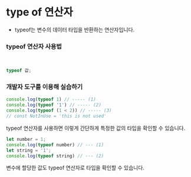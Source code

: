 
# type of 연산자

- typeof는 변수의 데이터 타입을 반환하는 연산자입니다.

### typeof 연산자 사용법

<br>

```javascript
typeof 값;
```

### 개발자 도구를 이용해 실습하기

```javascript
console.log(typeof 1) // ----- (1)
console.log(typeof '1') // ----- (2)
console.log(typeof (1 < 2)) // ----- (3)
// const NotInUse = 'this is not used'
```

typeof 연산자를 사용하면 이렇게 간단하게 특정한 값의 타입을 확인할 수 있습니다.

```javascript
let number = 1;
console.log(typeof number) // --- (1)
let string = '1';
console.log(typeof string) // --- (2)
```

변수에 할당한 값도 typeof 연산자로 타입을 확인할 수 있습니다.
